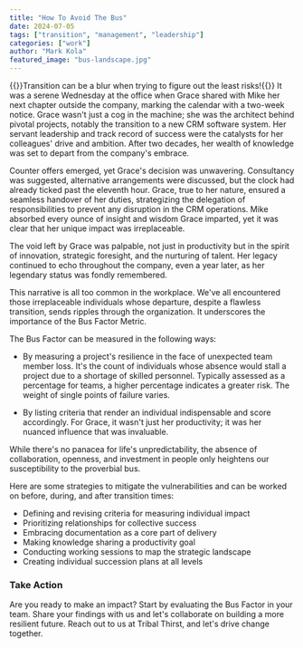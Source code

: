 ```yaml
---
title: "How To Avoid The Bus"
date: 2024-07-05
tags: ["transition", "management", "leadership"]
categories: ["work"]
author: "Mark Kola"
featured_image: "bus-landscape.jpg"
---
```

{{<featuredimage>}}Transition can be a blur when trying to figure out the least risks!{{</featuredimage>}}
It was a serene Wednesday at the office when Grace shared with Mike her next chapter outside the company, marking the calendar with a two-week notice. Grace wasn't just a cog in the machine; she was the architect behind pivotal projects, notably the transition to a new CRM software system. Her servant leadership and track record of success were the catalysts for her colleagues' drive and ambition. After two decades, her wealth of knowledge was set to depart from the company's embrace.

<!--more-->

Counter offers emerged, yet Grace's decision was unwavering. Consultancy was suggested, alternative arrangements were discussed, but the clock had already ticked past the eleventh hour. Grace, true to her nature, ensured a seamless handover of her duties, strategizing the delegation of responsibilities to prevent any disruption in the CRM operations. Mike absorbed every ounce of insight and wisdom Grace imparted, yet it was clear that her unique impact was irreplaceable.

The void left by Grace was palpable, not just in productivity but in the spirit of innovation, strategic foresight, and the nurturing of talent. Her legacy continued to echo throughout the company, even a year later, as her legendary status was fondly remembered.

This narrative is all too common in the workplace. We've all encountered those irreplaceable individuals whose departure, despite a flawless transition, sends ripples through the organization. It underscores the importance of the Bus Factor Metric.

The Bus Factor can be measured in the following ways:

* By measuring a project's resilience in the face of unexpected team member loss. It's the count of individuals whose absence would stall a project due to a shortage of skilled personnel. Typically assessed as a percentage for teams, a higher percentage indicates a greater risk. The weight of single points of failure varies.

* By listing criteria that render an individual indispensable and score accordingly. For Grace, it wasn't just her productivity; it was her nuanced influence that was invaluable.

While there's no panacea for life's unpredictability, the absence of collaboration, openness, and investment in people only heightens our susceptibility to the proverbial bus.

Here are some strategies to mitigate the vulnerabilities and can be worked on before, during, and after transition times:
* Defining and revising criteria for measuring individual impact
* Prioritizing relationships for collective success
* Embracing documentation as a core part of delivery
* Making knowledge sharing a productivity goal
* Conducting working sessions to map the strategic landscape
* Creating individual succession plans at all levels


### Take Action
Are you ready to make an impact? Start by evaluating the Bus Factor in your team. Share your findings with us and let's collaborate on building a more resilient future. Reach out to us at Tribal Thirst, and let's drive change together.